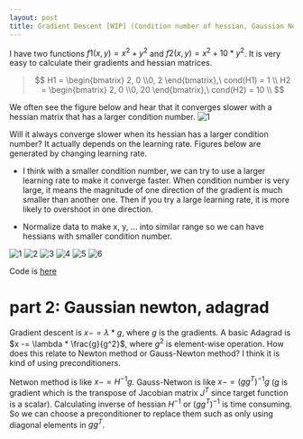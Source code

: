```yaml
---
layout: post
title: Gradient Descent [WIP] (Condition number of hessian, Gaussian Newton, etc)
---
```


I have two functions $f1(x, y) = x^2 + y^2$ and $f2(x, y) = x^2 + 10 * y^2$. It
is very easy to calculate their gradients and hessian matrices.

>$$
H1 = \begin{bmatrix} 2, 0 \\0, 2 \end{bmatrix},\ cond(H1) = 1 \\
H2 = \begin{bmatrix} 2, 0 \\0, 20 \end{bmatrix},\ cond(H2) = 10 \\
$$

We often see the figure below and hear that it converges slower with a hessian
matrix that has a larger condition number.
![1]({{site.baseurl}}/images/2021-03-31-gradient-descent/5.png)

Will it always converge slower when its hessian has a larger condition number?
It actually depends on the learning rate. Figures below are generated by
changing learning rate.

* I think with a smaller condition number, we can try to use a larger learning
rate to make it converge faster. When condition number is very large, it means
the magnitude of one direction of the gradient is much smaller than another one.
Then if you try a large learning rate, it is more likely to overshoot in one
direction.

* Normalize data to make x, y, ... into similar range so we can have hessians
  with smaller condition number.

![1]({{site.baseurl}}/images/2021-03-31-gradient-descent/1.png)
![2]({{site.baseurl}}/images/2021-03-31-gradient-descent/2.png)
![3]({{site.baseurl}}/images/2021-03-31-gradient-descent/3.png)
![4]({{site.baseurl}}/images/2021-03-31-gradient-descent/4.png)
![5]({{site.baseurl}}/images/2021-03-31-gradient-descent/5.png)
![6]({{site.baseurl}}/images/2021-03-31-gradient-descent/6.png)

Code is [here](https://github.com/xipengwang/RandomHacks/blob/main/gradient_descent/gradient_descent.py)

# part 2: Gaussian newton, adagrad

Gradient descent is $x -= \lambda * g$, where $g$ is the gradients. A basic Adagrad is
$x -= \lambda * \frac{g}{g^2}$, where $g^2$ is element-wise operation. How does
this relate to Newton method or Gauss-Newton method? I think it is kind of
using preconditioners.

Netwon method is like $x -= H^{-1}g$. Gauss-Netwon is like $x -= (gg^T)^{-1}g$ ($g$
is gradient which is the transpose of Jacobian matrix $J^T$ since target
function is a scalar). Calculating inverse of hessian $H^{-1}$ or $(gg^T)^{-1}$
is time consuming. So we can choose a preconditioner to replace them such as
only using diagonal elements in $gg^T$.
